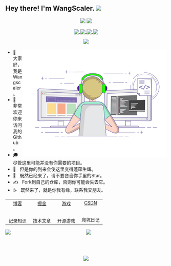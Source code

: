 <!--
**WangScaler/wangscaler** is a ✨ _special_ ✨ repository because its `README.md` (this file) appears on your GitHub profile.

Here are some ideas to get you started:

- 🔭 I’m currently working on ...
- 🌱 I’m currently learning ...
- 👯 I’m looking to collaborate on ...
- 🤔 I’m looking for help with ...
- 💬 Ask me about ...
- 📫 How to reach me: ...
- 😄 Pronouns: ...
- ⚡ Fun fact: ...
-->
<h2> Hey there! I'm WangScaler. <img src="https://github.com/souvikguria98/souvikguria98/blob/master/Hi.gif" width="25"></h2>

<p align = "center">
  <img src = "https://github-readme-stats.vercel.app/api?username=wangscaler&count_private=true&show_icons=true&theme=tokyonight&line_height=27">
  <img src = "https://github-readme-stats.vercel.app/api/top-langs/?username=wangscaler&theme=tokyonight">
</p>

<p align = "center">
<a href="https://github.com/wangscaler/myblog">
  <img align="center" src="https://github-readme-stats.vercel.app/api/pin/?username=wangscaler&repo=myblog&theme=tokyonight" />
</a>
<a href="https://github.com/wangscaler/python-wenzimaoxian ">
  <img align="center" src="https://github-readme-stats.vercel.app/api/pin/?username=wangscaler&repo=python-wenzimaoxian &theme=tokyonight" />
</a>
<a href="https://github.com/wangscaler/emqx-exproto-python-sdk">
  <img align="center" src="https://github-readme-stats.vercel.app/api/pin/?username=wangscaler&repo=emqx-exproto-python-sdk&theme=tokyonight" />
</a>
<a href="https://github.com/wangscaler/emqx-extension-examples">
  <img align="center" src="https://github-readme-stats.vercel.app/api/pin/?username=wangscaler&repo=emqx-extension-examples&theme=tokyonight" />
</a>
</p>
<p align = "center">
 <img src="https://activity-graph.herokuapp.com/graph?username=wangscaler&theme=redical">
</p>
<img align="right" alt="GIF" src="https://raw.githubusercontent.com/devSouvik/devSouvik/master/gif3.gif" width="450"/>

- 🔭 &nbsp; 大家好，我是Wangscaler。
- 🤔 &nbsp; 非常欢迎你来访问我的Github。
- 🎓 &nbsp; 尽管这里可能并没有你需要的项目。
- 💼 &nbsp; 但是你的到来会使这里变得蓬荜生辉。
- 🌱 &nbsp; 既然已经来了，请不要吝啬你手里的Star。
- ✍️ &nbsp; Fork到自己的仓库，否则你可能会失去它。
- ☕ &nbsp; 既然来了，就是你我有缘，联系我交朋友。 

<table>
  <tbody>
    <tr valign="top">
      <td width="23%" align="center">
       <a href="https://blog.scalerwang.com">博客</a>
       <br><br><br>
       记录知识
      </td>
      <td width="23%" align="center">
       <a href="https://juejin.cn/user/493043443054494">掘金</a>
       <br><br><br>
       技术文章
     </td>
     <td width="23%" align="center">
       <a href="https://game.scalerwang.com">游戏</a>
      <br><br><br>
       开源游戏
     </td>
      <td width="23%" align="center">
       <a href="https://blog.csdn.net/qq_41327483">CSDN</a>
       <br><br><br>
       爬坑日记
     </td>
    </tr>
  </tbody>
</table>

<p align = "center">
  <img align = "left" src = "https://github-readme-streak-stats.herokuapp.com/?user=wangscaler&theme=tokyonight" width="45%">
  <img align = "right" src = "https://github-profile-trophy.vercel.app/?username=wangscaler&theme=tokyonight" width="50%" >
</p>

<br><br><br><br>
<p align = "center" >
  <img src = "https://komarev.com/ghpvc/?username=wangscaler" >
</p>

